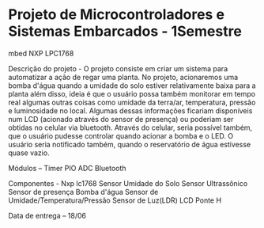 # Projeto de Microcontroladores e Sistemas Embarcados - 1Semestre

mbed NXP LPC1768

Descrição do projeto -
O projeto consiste em criar um sistema para automatizar a ação de regar uma planta.
No projeto, acionaremos uma bomba d'água quando a umidade do solo estiver relativamente baixa para a planta além disso, ideia é que o usuário possa também monitorar em tempo real algumas outras coisas como umidade da terra/ar, temperatura, pressão e luminosidade no local. Algumas dessas informações ficariam disponíveis num LCD (acionado através do sensor de presença) ou poderiam ser obtidas no celular via bluetooth. Através do celular, seria possível também, que o usuário pudesse controlar quando acionar a bomba e o LED.
O usuário seria notificado também, quando o reservatório de água estivesse quase vazio.


Módulos –
Timer
PIO
ADC
Bluetooth

Componentes -
Nxp lc1768
Sensor Umidade do Solo
Sensor Ultrassônico
Sensor de presença
Bomba d'água
Sensor de Umidade/Temperatura/Pressão
Sensor de Luz(LDR)
LCD
Ponte H


Data de entrega – 18/06

